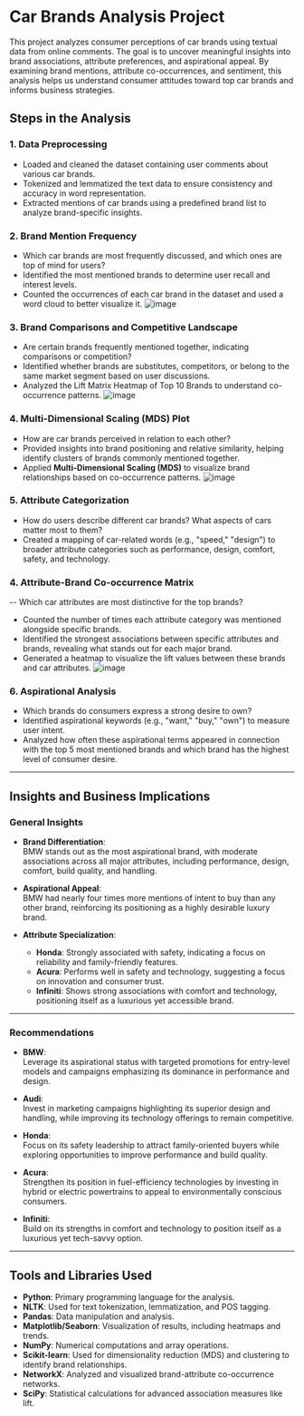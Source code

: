 # Car Brands Analysis Project

This project analyzes consumer perceptions of car brands using textual data from online comments. The goal is to uncover meaningful insights into brand associations, attribute preferences, and aspirational appeal. By examining brand mentions, attribute co-occurrences, and sentiment, this analysis helps us understand consumer attitudes toward top car brands and informs business strategies.

## Steps in the Analysis

### 1. Data Preprocessing

- Loaded and cleaned the dataset containing user comments about various car brands.
- Tokenized and lemmatized the text data to ensure consistency and accuracy in word representation.
- Extracted mentions of car brands using a predefined brand list to analyze brand-specific insights.

### 2. Brand Mention Frequency

- Which car brands are most frequently discussed, and which ones are top of mind for users?
- Identified the most mentioned brands to determine user recall and interest levels.
- Counted the occurrences of each car brand in the dataset and used a word cloud to better visualize it.
![image](https://github.com/user-attachments/assets/326614e2-795e-4073-a7c7-c1b40fe080c2)

### 3. Brand Comparisons and Competitive Landscape

- Are certain brands frequently mentioned together, indicating comparisons or competition?
- Identified whether brands are substitutes, competitors, or belong to the same market segment based on user discussions.
- Analyzed the Lift Matrix Heatmap of Top 10 Brands to understand co-occurrence patterns.
![image](https://github.com/user-attachments/assets/1e34e70c-b54d-42a2-8ff7-6deae327a0cc)


### 4. Multi-Dimensional Scaling (MDS) Plot

- How are car brands perceived in relation to each other?
- Provided insights into brand positioning and relative similarity, helping identify clusters of brands commonly mentioned together.
- Applied **Multi-Dimensional Scaling (MDS)** to visualize brand relationships based on co-occurrence patterns.
![image](https://github.com/user-attachments/assets/c27cbde3-5669-4836-8ba1-44711783c9dc)

### 5. Attribute Categorization

- How do users describe different car brands? What aspects of cars matter most to them?
- Created a mapping of car-related words (e.g., "speed," "design") to broader attribute categories such as performance, design, comfort, safety, and technology.

### 4. Attribute-Brand Co-occurrence Matrix

-- Which car attributes are most distinctive for the top brands?
- Counted the number of times each attribute category was mentioned alongside specific brands.
- Identified the strongest associations between specific attributes and brands, revealing what stands out for each major brand.
- Generated a heatmap to visualize the lift values between these brands and car attributes.
![image](https://github.com/user-attachments/assets/96eacce5-3aea-48ea-9a1f-17b6a1db78cc)

### 6. Aspirational Analysis

- Which brands do consumers express a strong desire to own?
- Identified aspirational keywords (e.g., "want," "buy," "own") to measure user intent.
- Analyzed how often these aspirational terms appeared in connection with the top 5 most mentioned brands and which brand has the highest level of consumer desire.

---

## Insights and Business Implications

### General Insights
- **Brand Differentiation**:  
  BMW stands out as the most aspirational brand, with moderate associations across all major attributes, including performance, design, comfort, build quality, and handling.

- **Aspirational Appeal**:  
  BMW had nearly four times more mentions of intent to buy than any other brand, reinforcing its positioning as a highly desirable luxury brand.

- **Attribute Specialization**:
  - **Honda**: Strongly associated with safety, indicating a focus on reliability and family-friendly features.
  - **Acura**: Performs well in safety and technology, suggesting a focus on innovation and consumer trust.
  - **Infiniti**: Shows strong associations with comfort and technology, positioning itself as a luxurious yet accessible brand.

---

### Recommendations
- **BMW**:  
  Leverage its aspirational status with targeted promotions for entry-level models and campaigns emphasizing its dominance in performance and design.

- **Audi**:  
  Invest in marketing campaigns highlighting its superior design and handling, while improving its technology offerings to remain competitive.

- **Honda**:  
  Focus on its safety leadership to attract family-oriented buyers while exploring opportunities to improve performance and build quality.

- **Acura**:  
  Strengthen its position in fuel-efficiency technologies by investing in hybrid or electric powertrains to appeal to environmentally conscious consumers.

- **Infiniti**:  
  Build on its strengths in comfort and technology to position itself as a luxurious yet tech-savvy option.

---

## Tools and Libraries Used

- **Python**: Primary programming language for the analysis.
- **NLTK**: Used for text tokenization, lemmatization, and POS tagging.
- **Pandas**: Data manipulation and analysis.
- **Matplotlib/Seaborn**: Visualization of results, including heatmaps and trends.
- **NumPy**: Numerical computations and array operations.
- **Scikit-learn**: Used for dimensionality reduction (MDS) and clustering to identify brand relationships.
- **NetworkX**: Analyzed and visualized brand-attribute co-occurrence networks.
- **SciPy**: Statistical calculations for advanced association measures like lift.
